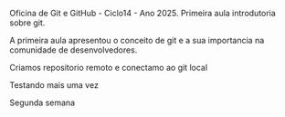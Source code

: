 Oficina de Git e GitHub - Ciclo14 - Ano 2025.
Primeira aula introdutoria sobre git.

A primeira aula apresentou o conceito de git e a sua importancia na comunidade de desenvolvedores.

Criamos repositorio remoto e conectamo ao git local

Testando mais uma vez

Segunda semana